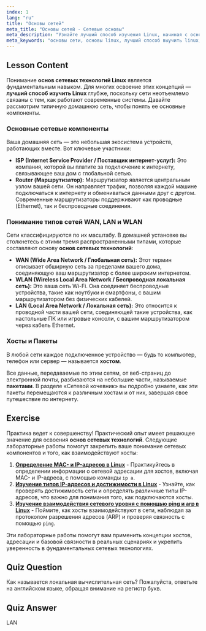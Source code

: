```yaml
---
index: 1
lang: "ru"
title: "Основы сетей"
meta_title: "Основы сетей - Сетевые основы"
meta_description: "Узнайте лучший способ изучения Linux, начиная с основ сетей. Это руководство охватывает основы сетевых компонентов, таких как WAN, LAN, маршрутизаторы и хосты, для начинающих."
meta_keywords: "основы сети, основы linux, лучший способ выучить linux, основы linux, WAN, LAN, WLAN, сетевой учебник, руководство по сетям"
---
```


## Lesson Content

Понимание **основ сетевых технологий Linux** является фундаментальным навыком. Для многих освоение этих концепций — **лучший способ изучить Linux** глубже, поскольку сети неотъемлемо связаны с тем, как работают современные системы. Давайте рассмотрим типичную домашнюю сеть, чтобы понять ее основные компоненты.

### Основные сетевые компоненты

Ваша домашняя сеть — это небольшая экосистема устройств, работающих вместе. Вот ключевые участники:

- **ISP (Internet Service Provider / Поставщик интернет-услуг):** Это компания, которой вы платите за подключение к интернету, связывающее ваш дом с глобальной сетью.
- **Router (Маршрутизатор):** Маршрутизатор является центральным узлом вашей сети. Он направляет трафик, позволяя каждой машине подключаться к интернету и обмениваться данными друг с другом. Современные маршрутизаторы поддерживают как проводные (Ethernet), так и беспроводные соединения.

### Понимание типов сетей WAN, LAN и WLAN

Сети классифицируются по их масштабу. В домашней установке вы столкнетесь с этими тремя распространенными типами, которые составляют основу **основ сетевых технологий**:

- **WAN (Wide Area Network / Глобальная сеть):** Этот термин описывает обширную сеть за пределами вашего дома, соединяющую ваш маршрутизатор с более широким интернетом.
- **WLAN (Wireless Local Area Network / Беспроводная локальная сеть):** Это ваша сеть Wi-Fi. Она соединяет беспроводные устройства, такие как ноутбуки и смартфоны, с вашим маршрутизатором без физических кабелей.
- **LAN (Local Area Network / Локальная сеть):** Это относится к проводной части вашей сети, соединяющей такие устройства, как настольные ПК или игровые консоли, с вашим маршрутизатором через кабель Ethernet.

### Хосты и Пакеты

В любой сети каждое подключенное устройство — будь то компьютер, телефон или сервер — называется **хостом**.

Все данные, передаваемые по этим сетям, от веб-страниц до электронной почты, разбиваются на небольшие части, называемые **пакетами**. В разделе «Сетевой кочевник» вы подробно узнаете, как эти пакеты перемещаются к различным хостам и от них, завершая свое путешествие по интернету.

## Exercise

Практика ведет к совершенству! Практический опыт имеет решающее значение для освоения **основ сетевых технологий**. Следующие лабораторные работы помогут закрепить ваше понимание сетевых компонентов и того, как взаимодействуют хосты:

1.  **[Определение MAC- и IP-адресов в Linux](https://labex.io/ru/labs/comptia-identify-mac-and-ip-addresses-in-linux-592731)** - Практикуйтесь в определении информации о сетевой адресации для хостов, включая MAC- и IP-адреса, с помощью команды `ip a`.
2.  **[Изучение типов IP-адресов и достижимости в Linux](https://labex.io/ru/labs/comptia-explore-ip-address-types-and-reachability-in-linux-592780)** - Узнайте, как проверять достижимость сети и определять различные типы IP-адресов, что важно для понимания того, как подключаются хосты.
3.  **[Изучение взаимодействия сетевого уровня с помощью ping и arp в Linux](https://labex.io/ru/labs/comptia-explore-network-layer-interaction-with-ping-and-arp-in-linux-592746)** - Поймите, как хосты взаимодействуют в сети, наблюдая за протоколом разрешения адресов (ARP) и проверяя связность с помощью `ping`.

Эти лабораторные работы помогут вам применить концепции хостов, адресации и базовой связности в реальных сценариях и укрепить уверенность в фундаментальных сетевых технологиях.

## Quiz Question

Как называется локальная вычислительная сеть? Пожалуйста, ответьте на английском языке, обращая внимание на регистр букв.

## Quiz Answer

LAN
